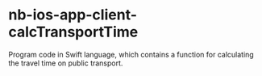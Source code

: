 # nb-ios-app-client-calcTransportTime
Program code in Swift language, which contains a function for calculating the travel time on public transport.

